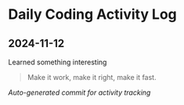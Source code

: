 # Daily Coding Activity Log

## 2024-11-12

Learned something interesting

> Make it work, make it right, make it fast.

*Auto-generated commit for activity tracking*
